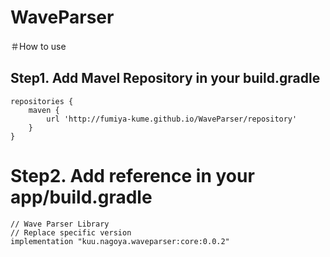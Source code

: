 # WaveParser

＃How to use

## Step1. Add Mavel Repository in your build.gradle

```
repositories {
    maven {
        url 'http://fumiya-kume.github.io/WaveParser/repository'
    }
}
```

# Step2. Add reference in your app/build.gradle

```
// Wave Parser Library
// Replace specific version
implementation "kuu.nagoya.waveparser:core:0.0.2"
```
